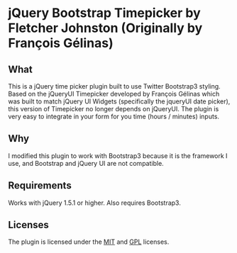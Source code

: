 jQuery Bootstrap Timepicker by Fletcher Johnston (Originally by François Gélinas)
========================================

What
----
This is a jQuery time picker plugin built to use Twitter Bootstrap3 styling.
Based on the jQueryUI Timepicker developed by François Gélinas which was built to match jQuery UI Widgets (specifically the jqueryUI date picker), this version of Timepicker no longer depends on jQueryUI. 
The plugin is very easy to integrate in your form for you time (hours / minutes) inputs.

Why
---
I modified this plugin to work with Bootstrap3 because it is the framework I use, and Bootstrap and jQuery UI are not compatible.

Requirements
------------
Works with jQuery 1.5.1 or higher.
Also requires Bootstrap3.

Licenses
--------
The plugin is licensed under the [MIT](https://github.com/fgelinas/timepicker/blob/master/MIT-LICENSE.txt) and [GPL](https://github.com/fgelinas/timepicker/blob/master/GPL-LICENSE.txt) licenses.